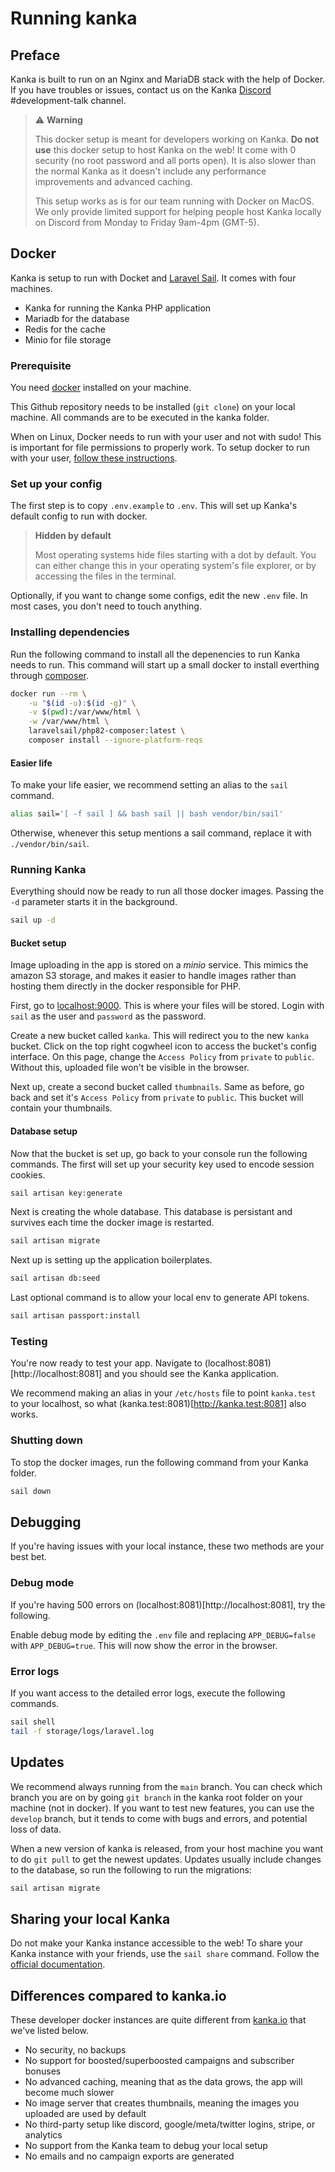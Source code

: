 # Running kanka

## Preface

Kanka is built to run on an Nginx and MariaDB stack with the help of Docker. If you have troubles or issues, contact us on the Kanka [Discord](https://discord.gg/rhsyZJ4) #development-talk channel.

> :warning: **Warning**
>
> This docker setup is meant for developers working on Kanka. **Do not use** this docker setup to host Kanka on the web! It come with 0 security (no root password and all ports open). It is also slower than the normal Kanka as it doesn't include any performance improvements and advanced caching.
>
> This setup works as is for our team running with Docker on MacOS. We only provide limited support for helping people host Kanka locally on Discord from Monday to Friday 9am-4pm (GMT-5).


## Docker

Kanka is setup to run with Docket and [Laravel Sail](https://laravel.com/10.x/sail). It comes with four machines.
* Kanka for running the Kanka PHP application
* Mariadb for the database
* Redis for the cache
* Minio for file storage

### Prerequisite
You need [docker](https://www.docker.com/) installed on your machine.

This Github repository needs to be installed (`git clone`) on your local machine. All commands are to be executed in the kanka folder.

When on Linux, Docker needs to run with your user and not with sudo! This is important for file permissions to properly work. To setup docker to run with your user, [follow these instructions](https://docs.docker.com/engine/install/linux-postinstall/).

### Set up your config

The first step is to copy `.env.example` to `.env`. This will set up Kanka's default config to run with docker.

> **Hidden by default**
>
> Most operating systems hide files starting with a dot by default. You can either change this in your operating system's file explorer, or by accessing the files in the terminal.

Optionally, if you want to change some configs, edit the new `.env` file. In most cases, you don't need to touch anything.

### Installing dependencies

Run the following command to install all the depenencies to run Kanka needs to run. This command will start up a small docker to install everthing through [composer](https://getcomposer.org).

```bash
docker run --rm \
    -u "$(id -u):$(id -g)" \
    -v $(pwd):/var/www/html \
    -w /var/www/html \
    laravelsail/php82-composer:latest \
    composer install --ignore-platform-reqs
```

#### Easier life

To make your life easier, we recommend setting an alias to the `sail` command.
```bash
alias sail='[ -f sail ] && bash sail || bash vendor/bin/sail'
```

Otherwise, whenever this setup mentions a sail command, replace it with `./vendor/bin/sail`.

### Running Kanka

Everything should now be ready to run all those docker images. Passing the `-d` parameter starts it in the background.

```bash
sail up -d
```

#### Bucket setup

Image uploading in the app is stored on a *minio* service. This mimics the amazon S3 storage, and makes it easier to handle images rather than hosting them directly in the docker responsible for PHP.

First, go to [localhost:9000](http://localhost:9000). This is where your files will be stored. Login with `sail` as the user and `password` as the password.

Create a new bucket called `kanka`. This will redirect you to the new `kanka` bucket. Click on the top right cogwheel icon to access the bucket's config interface. On this page, change the `Access Policy` from `private` to `public`. Without this, uploaded file won't be visible in the browser.

Next up, create a second bucket called `thumbnails`. Same as before, go back and set it's `Access Policy` from `private` to `public`. This bucket will contain your thumbnails.

#### Database setup

Now that the bucket is set up, go back to your console run the following commands. The first will set up your security key used to encode session cookies.

```bash
sail artisan key:generate
```

Next is creating the whole database. This database is persistant and survives each time the docker image is restarted.

```bash
sail artisan migrate
```

Next up is setting up the application boilerplates.

```bash
sail artisan db:seed
```

Last optional command is to allow your local env to generate API tokens.

```bash
sail artisan passport:install
```

### Testing

You're now ready to test your app. Navigate to (localhost:8081)[http://localhost:8081] and you should see the Kanka application.

We recommend making an alias in your `/etc/hosts` file to point `kanka.test` to your localhost, so what (kanka.test:8081)[http://kanka.test:8081] also works.


### Shutting down

To stop the docker images, run the following command from your Kanka folder.

```bash
sail down
```

## Debugging

If you're having issues with your local instance, these two methods are your best bet.

### Debug mode

If you're having 500 errors on (localhost:8081)[http://localhost:8081], try the following.

Enable debug mode by editing the `.env` file and replacing `APP_DEBUG=false` with `APP_DEBUG=true`. This will now show the error in the browser.

### Error logs

If you want access to the detailed error logs, execute the following commands.

```bash
sail shell
tail -f storage/logs/laravel.log
```

## Updates

We recommend always running from the `main` branch. You can check which branch you are on by going `git branch` in the kanka root folder on your machine (not in docker). If you want to test new features, you can use the `develop` branch, but it tends to come with bugs and errors, and potential loss of data.

When a new version of kanka is released, from your host machine you want to do `git pull` to get the newest updates. Updates usually include changes to the database, so run the following to run the migrations:

```bash
sail artisan migrate
```

## Sharing your local Kanka

Do not make your Kanka instance accessible to the web! To share your Kanka instance with your friends, use the `sail share` command. Follow the [official documentation](https://laravel.com/docs/10.x/sail#sharing-your-site).

## Differences compared to kanka.io

These developer docker instances are quite different from [kanka.io](https://kanka.io/en-US) that we've listed below.

* No security, no backups
* No support for boosted/superboosted campaigns and subscriber bonuses
* No advanced caching, meaning that as the data grows, the app will become much slower
* No image server that creates thumbnails, meaning the images you uploaded are used by default
* No third-party setup like discord, google/meta/twitter logins, stripe, or analytics
* No support from the Kanka team to debug your local setup
* No emails and no campaign exports are generated

